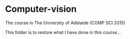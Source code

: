 # Computer-vision

The course in The University of Adelaide (COMP SCI 3315)

This folder is to restore what I have done in this course...
